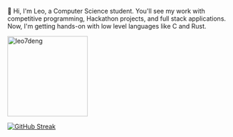 👋 Hi, I'm Leo, a Computer Science student. You'll see my work with competitive programming, Hackathon projects, and full stack applications. Now, I'm getting hands-on with low level languages like C and Rust.
<p><img height="180px" src="https://github-readme-stats.vercel.app/api/top-langs?username=leo7deng&show_icons=true&locale=en&layout=compact" alt="leo7deng" /></p>

<a href="https://git.io/streak-stats"><img src="https://github-readme-streak-stats.herokuapp.com?user=Leo7Deng" alt="GitHub Streak" /></a>
